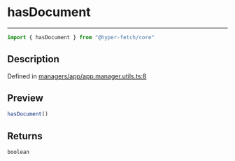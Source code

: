 

# hasDocument

<div class="api-docs__separator" data-reactroot="">

---

</div><div class="api-docs__import" data-reactroot="">

```ts
import { hasDocument } from "@hyper-fetch/core"
```

</div><div class="api-docs__section">

## Description

</div><div class="api-docs__description"><span class="api-docs__do-not-parse">



</span></div><p class="api-docs__definition">

Defined in [managers/app/app.manager.utils.ts:8](https://github.com/BetterTyped/hyper-fetch/blob/479dcad6/packages/core/src/managers/app/app.manager.utils.ts#L8)

</p><div class="api-docs__section">

## Preview

</div><div class="api-docs__preview fn">

```ts
hasDocument()
```

</div><div class="api-docs__section">

## Returns

</div><div class="api-docs__returns">

```ts
boolean
```

</div>